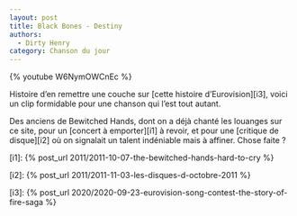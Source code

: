 ```yaml
---
layout: post
title: Black Bones - Destiny
authors:
  - Dirty Henry
category: Chanson du jour
---
```


{% youtube W6NymOWCnEc %}

Histoire d’en remettre une couche sur [cette histoire d’Eurovision][i3], voici
un clip formidable pour une chanson qui l’est tout autant.

Des anciens de Bewitched Hands, dont on a déjà chanté les louanges sur ce site,
pour un [concert à emporter][i1] à revoir, et pour une [critique de disque][i2]
où on signalait un talent indéniable mais à affiner. Chose faite ?

[i1]: {% post_url 2011/2011-10-07-the-bewitched-hands-hard-to-cry %}

[i2]: {% post_url 2011/2011-11-03-les-disques-d-octobre-2011 %}

[i3]:
{% post_url 2020/2020-09-23-eurovision-song-contest-the-story-of-fire-saga %}
